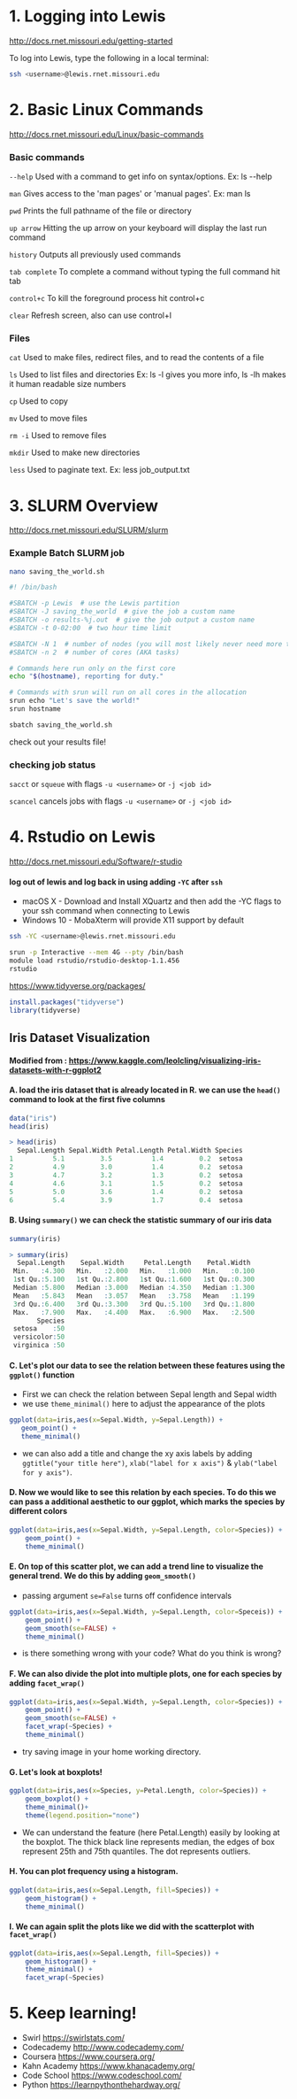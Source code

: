 # 1. Logging into Lewis

http://docs.rnet.missouri.edu/getting-started

To log into Lewis, type the following in a local terminal:

```bash
ssh <username>@lewis.rnet.missouri.edu
```

# 2. Basic Linux Commands

http://docs.rnet.missouri.edu/Linux/basic-commands

### Basic commands

`--help`	Used with a command to get info on syntax/options. Ex: ls --help

`man`	Gives access to the 'man pages' or 'manual pages'. Ex: man ls

`pwd`	Prints the full pathname of the file or directory

`up arrow`	Hitting the up arrow on your keyboard will display the last run command

`history`	Outputs all previously used commands

`tab complete`	To complete a command without typing the full command hit tab

`control+c`	To kill the foreground process hit control+c

`clear` Refresh screen, also can use control+l

### Files

`cat`	Used to make files, redirect files, and to read the contents of a file

`ls`	Used to list files and directories Ex: ls -l gives you more info, ls -lh makes it human readable size numbers

`cp`	Used to copy

`mv`	Used to move files

`rm -i`	Used to remove files

`mkdir`	Used to make new directories

`less`	Used to paginate text. Ex: less job_output.txt

# 3. SLURM Overview

http://docs.rnet.missouri.edu/SLURM/slurm

### Example Batch SLURM job

```bash
nano saving_the_world.sh
````

```bash
#! /bin/bash

#SBATCH -p Lewis  # use the Lewis partition
#SBATCH -J saving_the_world  # give the job a custom name
#SBATCH -o results-%j.out  # give the job output a custom name
#SBATCH -t 0-02:00  # two hour time limit

#SBATCH -N 1  # number of nodes (you will most likely never need more than 1 node)
#SBATCH -n 2  # number of cores (AKA tasks)

# Commands here run only on the first core
echo "$(hostname), reporting for duty."

# Commands with srun will run on all cores in the allocation
srun echo "Let's save the world!"
srun hostname
```

```bash
sbatch saving_the_world.sh
```

check out your results file!

### checking job status

`sacct` or `squeue` with flags `-u <username>` or `-j <job id>` 

`scancel` cancels jobs with flags `-u <username>` or `-j <job id>`

# 4. Rstudio on Lewis

http://docs.rnet.missouri.edu/Software/r-studio

#### log out of lewis and log back in using adding `-YC` after `ssh`

  - macOS X - Download and Install XQuartz and then add the -YC flags to your ssh command when connecting to Lewis
  - Windows 10 - MobaXterm will provide X11 support by default

```bash
ssh -YC <username>@lewis.rnet.missouri.edu
```

```bash
srun -p Interactive --mem 4G --pty /bin/bash
module load rstudio/rstudio-desktop-1.1.456
rstudio
```

https://www.tidyverse.org/packages/

```r
install.packages("tidyverse")
library(tidyverse)
```

## Iris Dataset Visualization

#### Modified  from : https://www.kaggle.com/leolcling/visualizing-iris-datasets-with-r-ggplot2

#### A. load the iris dataset that is already located in R. we can use the `head()` command to look at the first five columns

```r
data("iris")
head(iris)
```

```r
> head(iris)
  Sepal.Length Sepal.Width Petal.Length Petal.Width Species
1          5.1         3.5          1.4         0.2  setosa
2          4.9         3.0          1.4         0.2  setosa
3          4.7         3.2          1.3         0.2  setosa
4          4.6         3.1          1.5         0.2  setosa
5          5.0         3.6          1.4         0.2  setosa
6          5.4         3.9          1.7         0.4  setosa
```

#### B. Using `summary()` we can check the statistic summary of our iris data

```r
summary(iris)
```

```r
> summary(iris)
  Sepal.Length    Sepal.Width     Petal.Length    Petal.Width   
 Min.   :4.300   Min.   :2.000   Min.   :1.000   Min.   :0.100  
 1st Qu.:5.100   1st Qu.:2.800   1st Qu.:1.600   1st Qu.:0.300  
 Median :5.800   Median :3.000   Median :4.350   Median :1.300  
 Mean   :5.843   Mean   :3.057   Mean   :3.758   Mean   :1.199  
 3rd Qu.:6.400   3rd Qu.:3.300   3rd Qu.:5.100   3rd Qu.:1.800  
 Max.   :7.900   Max.   :4.400   Max.   :6.900   Max.   :2.500  
       Species  
 setosa    :50  
 versicolor:50  
 virginica :50
 ```
 
#### C. Let's plot our data to see the relation between these features using the `ggplot()` function 
  - First we can check the relation between Sepal length and Sepal width 
  - we use `theme_minimal()` here to adjust the appearance of the plots 
  
 ```r
 ggplot(data=iris,aes(x=Sepal.Width, y=Sepal.Length)) + 
    geom_point() + 
    theme_minimal()
 ```
 
  - we can also add a title and change the xy axis labels by adding `ggtitle("your title here")`, `xlab("label for x axis")` & `ylab("label for y axis")`.

#### D. Now we would like to see this relation by each species. To do this we can pass a additional aesthetic to our ggplot, which marks the species by different colors

```r
ggplot(data=iris,aes(x=Sepal.Width, y=Sepal.Length, color=Species)) + 
    geom_point() + 
    theme_minimal() 
```

#### E.  On top of this scatter plot, we can add a trend line to visualize the general trend. We do this by adding `geom_smooth()`
  - passing argument `se=False` turns off confidence intervals
  
```r
ggplot(data=iris,aes(x=Sepal.Width, y=Sepal.Length, color=Speceis)) + 
    geom_point() +
    geom_smooth(se=FALSE) +
    theme_minimal()
```

  - is there something wrong with your code? What do you think is wrong?
  
#### F. We can also divide the plot into multiple plots, one for each species by adding `facet_wrap()`

```r
ggplot(data=iris,aes(x=Sepal.Width, y=Sepal.Length, color=Species)) +
    geom_point() + 
    geom_smooth(se=FALSE) +
    facet_wrap(~Species) +
    theme_minimal()
```
  - try saving image in your home working directory.
  
#### G. Let's look at boxplots!

```r
ggplot(data=iris,aes(x=Species, y=Petal.Length, color=Species)) + 
    geom_boxplot() +
    theme_minimal()+
    theme(legend.position="none")
```

  - We can understand the feature (here Petal.Length) easily by looking at the boxplot. The thick black line represents median, the edges of box represent 25th and 75th quantiles. The dot represents outliers.

#### H. You can plot frequency using a histogram.

```r
ggplot(data=iris,aes(x=Sepal.Length, fill=Species)) + 
    geom_histogram() +
    theme_minimal()
```

#### I. We can again split the plots like we did with the scatterplot with `facet_wrap()`

```r
ggplot(data=iris,aes(x=Sepal.Length, fill=Species)) + 
    geom_histogram() +
    theme_minimal() +
    facet_wrap(~Species)
```

# 5. Keep learning!
  - Swirl https://swirlstats.com/
  - Codecademy http://www.codecademy.com/
  - Coursera https://www.coursera.org/
  - Kahn Academy https://www.khanacademy.org/
  - Code School https://www.codeschool.com/
  - Python https://learnpythonthehardway.org/
